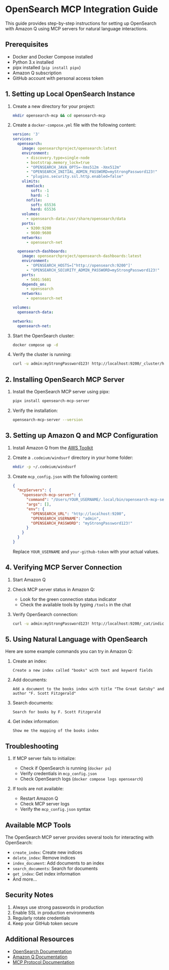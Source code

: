 # OpenSearch MCP Integration Guide

This guide provides step-by-step instructions for setting up OpenSearch with Amazon Q using MCP servers for natural language interactions.

## Prerequisites

- Docker and Docker Compose installed
- Python 3.x installed
- pipx installed (`pip install pipx`)
- Amazon Q subscription
- GitHub account with personal access token

## 1. Setting up Local OpenSearch Instance

1. Create a new directory for your project:
   ```bash
   mkdir opensearch-mcp && cd opensearch-mcp
   ```

2. Create a `docker-compose.yml` file with the following content:
   ```yaml
   version: '3'
   services:
     opensearch:
       image: opensearchproject/opensearch:latest
       environment:
         - discovery.type=single-node
         - bootstrap.memory_lock=true
         - "OPENSEARCH_JAVA_OPTS=-Xms512m -Xmx512m"
         - "OPENSEARCH_INITIAL_ADMIN_PASSWORD=myStrongPassword123!"
         - "plugins.security.ssl.http.enabled=false"
       ulimits:
         memlock:
           soft: -1
           hard: -1
         nofile:
           soft: 65536
           hard: 65536
       volumes:
         - opensearch-data:/usr/share/opensearch/data
       ports:
         - 9200:9200
         - 9600:9600
       networks:
         - opensearch-net

     opensearch-dashboards:
       image: opensearchproject/opensearch-dashboards:latest
       environment:
         - 'OPENSEARCH_HOSTS=["http://opensearch:9200"]'
         - "OPENSEARCH_SECURITY_ADMIN_PASSWORD=myStrongPassword123!"
       ports:
         - 5601:5601
       depends_on:
         - opensearch
       networks:
         - opensearch-net

   volumes:
     opensearch-data:

   networks:
     opensearch-net:
   ```

3. Start the OpenSearch cluster:
   ```bash
   docker compose up -d
   ```

4. Verify the cluster is running:
   ```bash
   curl -u admin:myStrongPassword123! http://localhost:9200/_cluster/health
   ```

## 2. Installing OpenSearch MCP Server

1. Install the OpenSearch MCP server using pipx:
   ```bash
   pipx install opensearch-mcp-server
   ```

2. Verify the installation:
   ```bash
   opensearch-mcp-server --version
   ```

## 3. Setting up Amazon Q and MCP Configuration

1. Install Amazon Q from the [AWS Toolkit](https://aws.amazon.com/amazon-q/)

2. Create a `.codeium/windsurf` directory in your home folder:
   ```bash
   mkdir -p ~/.codeium/windsurf
   ```

3. Create `mcp_config.json` with the following content:
   ```json
   {
     "mcpServers": {
       "opensearch-mcp-server": {
         "command": "/Users/YOUR_USERNAME/.local/bin/opensearch-mcp-server",
         "args": [],
         "env": {
           "OPENSEARCH_URL": "http://localhost:9200",
           "OPENSEARCH_USERNAME": "admin",
           "OPENSEARCH_PASSWORD": "myStrongPassword123!"
         }
       }
     }
   }
   ```

   Replace `YOUR_USERNAME` and `your-github-token` with your actual values.

## 4. Verifying MCP Server Connection

1. Start Amazon Q

2. Check MCP server status in Amazon Q:
   - Look for the green connection status indicator
   - Check the available tools by typing `/tools` in the chat

3. Verify OpenSearch connection:
   ```bash
   curl -u admin:myStrongPassword123! http://localhost:9200/_cat/indices
   ```

## 5. Using Natural Language with OpenSearch

Here are some example commands you can try in Amazon Q:

1. Create an index:
   ```
   Create a new index called "books" with text and keyword fields
   ```

2. Add documents:
   ```
   Add a document to the books index with title "The Great Gatsby" and author "F. Scott Fitzgerald"
   ```

3. Search documents:
   ```
   Search for books by F. Scott Fitzgerald
   ```

4. Get index information:
   ```
   Show me the mapping of the books index
   ```

## Troubleshooting

1. If MCP server fails to initialize:
   - Check if OpenSearch is running (`docker ps`)
   - Verify credentials in `mcp_config.json`
   - Check OpenSearch logs (`docker compose logs opensearch`)

2. If tools are not available:
   - Restart Amazon Q
   - Check MCP server logs
   - Verify the `mcp_config.json` syntax

## Available MCP Tools

The OpenSearch MCP server provides several tools for interacting with OpenSearch:

- `create_index`: Create new indices
- `delete_index`: Remove indices
- `index_document`: Add documents to an index
- `search_documents`: Search for documents
- `get_index`: Get index information
- And more...

## Security Notes

1. Always use strong passwords in production
2. Enable SSL in production environments
3. Regularly rotate credentials
4. Keep your GitHub token secure

## Additional Resources

- [OpenSearch Documentation](https://opensearch.org/docs/latest/)
- [Amazon Q Documentation](https://docs.aws.amazon.com/amazonq/)
- [MCP Protocol Documentation](https://github.com/aws/model-context-protocol)
